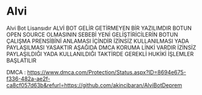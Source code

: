 # Alvi
Alvi Bot Lisansıdır 
ALVİ BOT GELİR GETİRMEYEN BİR YAZILIMDIR BOTUN OPEN SOURCE OLMASININ SEBEBİ YENİ GELİŞTİRİCİLERİN BOTUN ÇALIŞMA PRENSİBİNİ ANLAMASI İÇİNDİR
İZİNSİZ KULLANILMASI YADA PAYLAŞILMASI YASAKTIR AŞAĞIDA DMCA KORUMA LİNKİ VARDIR İZİNSİZ PAYLAŞILDIĞI YADA KULLANILDIĞI TAKTİRDE GEREKLİ HUKİKİ İŞLEMLER BAŞLATILIR

DMCA : https://www.dmca.com/Protection/Status.aspx?ID=8694e675-f336-482a-ae2f-ca8cf057d63b&refurl=https://github.com/akincibaran/AlviBotDeprem

